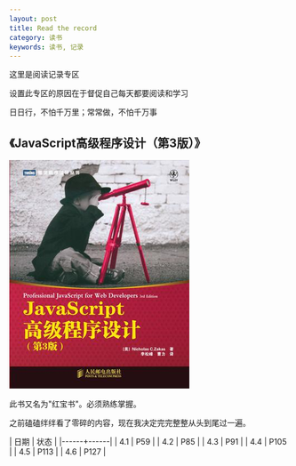 ```yaml
---
layout: post
title: Read the record
category: 读书
keywords: 读书, 记录
---
```



这里是阅读记录专区

设置此专区的原因在于督促自己每天都要阅读和学习

日日行，不怕千万里；常常做，不怕千万事

## 《JavaScript高级程序设计（第3版）》

![pic](/assets/img/jspro.jpg)

此书又名为"红宝书"。必须熟练掌握。

之前磕磕绊绊看了零碎的内容，现在我决定完完整整从头到尾过一遍。

| 日期 | 状态 | 
|------+------| 
| 4.1 | P59 | 
| 4.2 | P85 | 
| 4.3 | P91 | 
| 4.4 | P105 | 
| 4.5 | P113 | 
| 4.6 | P127 | 